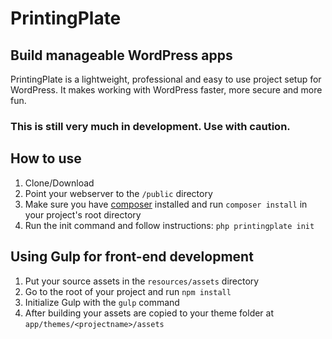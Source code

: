 # PrintingPlate
## Build manageable WordPress apps

PrintingPlate is a lightweight, professional and easy to use project setup for WordPress. It makes working with WordPress faster, more secure and more fun.

### This is still very much in development. Use with caution.

## How to use

1. Clone/Download
1. Point your webserver to the `/public` directory
1. Make sure you have [composer](https://getcomposer.org) installed and run `composer install` in your project's root directory
1. Run the init command and follow instructions: `php printingplate init`

## Using Gulp for front-end development

1. Put your source assets in the `resources/assets` directory
1. Go to the root of your project and run `npm install`
1. Initialize Gulp with the `gulp` command
1. After building your assets are copied to your theme folder at `app/themes/<projectname>/assets`


